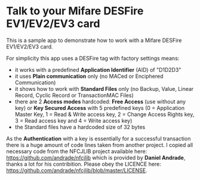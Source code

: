# Talk to your Mifare DESFire EV1/EV2/EV3 card

This is a sample app to demonstrate how to work with a Mifare DESFire EV1/EV2/EV3 card. 

For simplicity this app uses a DESFire tag with factory settings means:

- it works with a predefined **Application Identifier** (AID) of "D1D2D3"
- it uses **Plain communication** only (no MACed or Enciphered Communication)
- it shows how to work with **Standard Files** only (no Backup, Value, Linear Record, Cyclic Record or TransactionMAC Files)
- there are 2 **Access modes** hardcoded: **Free Access** (use without any key) or **Key Secured Access** with 5 predefined keys
  (0 = Application Master Key, 1 = Read & Write access key, 2 = Change Access Rights key, 3 = Read access key and 4 = Write access key)
- the  Standard files have a hardcoded size of 32 bytes

As the **Authentication** with a key is essentially for a successful transaction there is a huge amount of code lines taken from another 
project. I copied all necessary code from the NFCJLIB project available here: https://github.com/andrade/nfcjlib which is provided 
by **Daniel Andrade**, thanks a lot for his contribition. Please obey the LICENCE here: https://github.com/andrade/nfcjlib/blob/master/LICENSE.





